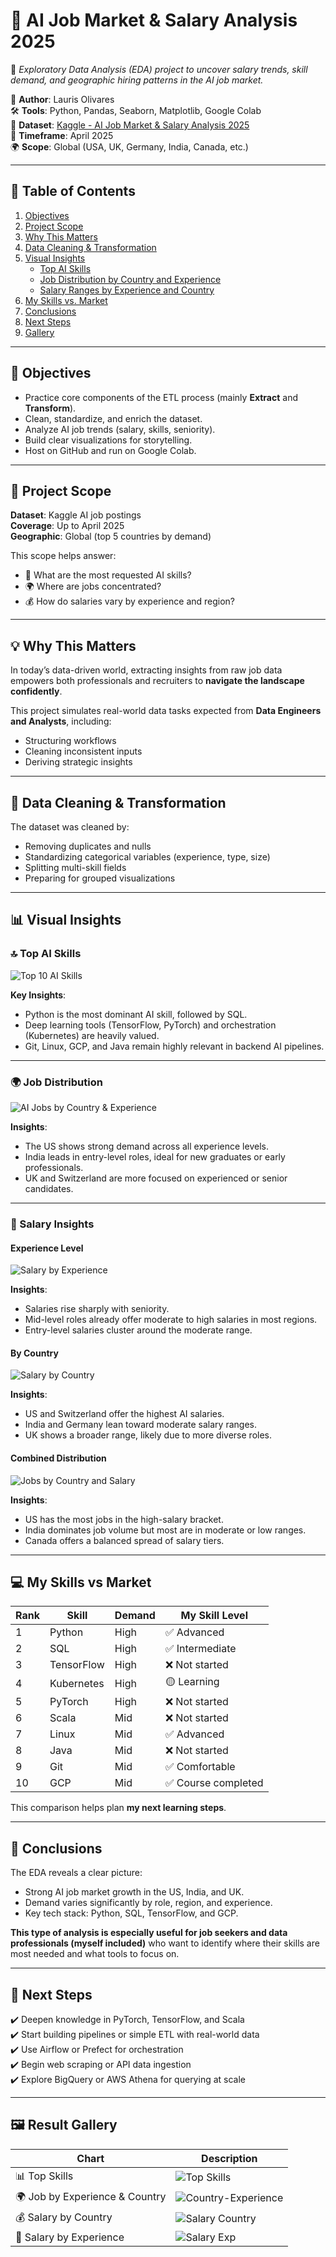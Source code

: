 
# 📘 AI Job Market & Salary Analysis 2025

🚀 _Exploratory Data Analysis (EDA) project to uncover salary trends, skill demand, and geographic hiring patterns in the AI job market._

📍 **Author**: Lauris Olivares  
🛠️ **Tools**: Python, Pandas, Seaborn, Matplotlib, Google Colab  
📁 **Dataset**: [Kaggle - AI Job Market & Salary Analysis 2025](https://www.kaggle.com/datasets/)  
📅 **Timeframe**: April 2025  
🌍 **Scope**: Global (USA, UK, Germany, India, Canada, etc.)

---

## 📑 Table of Contents

1. [Objectives](#objectives)
2. [Project Scope](#project-scope)
3. [Why This Matters](#why-this-matters)
4. [Data Cleaning & Transformation](#data-cleaning--transformation)
5. [Visual Insights](#visual-insights)
   - [Top AI Skills](#top-ai-skills)
   - [Job Distribution by Country and Experience](#job-distribution)
   - [Salary Ranges by Experience and Country](#salary-insights)
6. [My Skills vs. Market](#my-skills-vs-market)
7. [Conclusions](#conclusions)
8. [Next Steps](#next-steps)
9. [Gallery](#gallery)

---

## 🎯 Objectives

- Practice core components of the ETL process (mainly **Extract** and **Transform**).
- Clean, standardize, and enrich the dataset.
- Analyze AI job trends (salary, skills, seniority).
- Build clear visualizations for storytelling.
- Host on GitHub and run on Google Colab.

---

## 📌 Project Scope

**Dataset**: Kaggle AI job postings  
**Coverage**: Up to April 2025  
**Geographic**: Global (top 5 countries by demand)

This scope helps answer:

- 🧠 What are the most requested AI skills?
- 🌍 Where are jobs concentrated?
- 💰 How do salaries vary by experience and region?

---

## 💡 Why This Matters

In today’s data-driven world, extracting insights from raw job data empowers both professionals and recruiters to **navigate the landscape confidently**.

This project simulates real-world data tasks expected from **Data Engineers and Analysts**, including:

- Structuring workflows
- Cleaning inconsistent inputs
- Deriving strategic insights

---

## 🧹 Data Cleaning & Transformation

The dataset was cleaned by:

- Removing duplicates and nulls
- Standardizing categorical variables (experience, type, size)
- Splitting multi-skill fields
- Preparing for grouped visualizations

---

## 📊 Visual Insights

### 🔝 Top AI Skills

![Top 10 AI Skills](./outputs/top_10_ai_skills.png)

**Key Insights**:
- Python is the most dominant AI skill, followed by SQL.
- Deep learning tools (TensorFlow, PyTorch) and orchestration (Kubernetes) are heavily valued.
- Git, Linux, GCP, and Java remain highly relevant in backend AI pipelines.

---

### 🌍 Job Distribution

![AI Jobs by Country & Experience](./outputs/ai_jobs_by_country_exp.png)

**Insights**:
- The US shows strong demand across all experience levels.
- India leads in entry-level roles, ideal for new graduates or early professionals.
- UK and Switzerland are more focused on experienced or senior candidates.

---

### 💸 Salary Insights

#### Experience Level

![Salary by Experience](./outputs/ai_salary_range_by_experience.png)

**Insights**:
- Salaries rise sharply with seniority.
- Mid-level roles already offer moderate to high salaries in most regions.
- Entry-level salaries cluster around the moderate range.

#### By Country

![Salary by Country](./outputs/ai_salary_range_by_top_5_countries.png)

**Insights**:
- US and Switzerland offer the highest AI salaries.
- India and Germany lean toward moderate salary ranges.
- UK shows a broader range, likely due to more diverse roles.

#### Combined Distribution

![Jobs by Country and Salary](./outputs/ai_jobs_Count_by_country_and_salary.png)

**Insights**:
- US has the most jobs in the high-salary bracket.
- India dominates job volume but most are in moderate or low ranges.
- Canada offers a balanced spread of salary tiers.

---

## 💻 My Skills vs Market

| Rank | Skill       | Demand | My Skill Level     |
|------|-------------|--------|---------------------|
| 1    | Python      | High   | ✅ Advanced         |
| 2    | SQL         | High   | ✅ Intermediate     |
| 3    | TensorFlow  | High   | ❌ Not started      |
| 4    | Kubernetes  | High   | 🟡 Learning         |
| 5    | PyTorch     | High   | ❌ Not started      |
| 6    | Scala       | Mid    | ❌ Not started      |
| 7    | Linux       | Mid    | ✅ Advanced         |
| 8    | Java        | Mid    | ❌ Not started      |
| 9    | Git         | Mid    | ✅ Comfortable      |
| 10   | GCP         | Mid    | ✅ Course completed |

This comparison helps plan **my next learning steps**.

---

## 📌 Conclusions

The EDA reveals a clear picture:

- Strong AI job market growth in the US, India, and UK.
- Demand varies significantly by role, region, and experience.
- Key tech stack: Python, SQL, TensorFlow, and GCP.

**This type of analysis is especially useful for job seekers and data professionals (myself included)** who want to identify where their skills are most needed and what tools to focus on.

---

## 🔄 Next Steps

✔️ Deepen knowledge in PyTorch, TensorFlow, and Scala  
✔️ Start building pipelines or simple ETL with real-world data  
✔️ Use Airflow or Prefect for orchestration  
✔️ Begin web scraping or API data ingestion  
✔️ Explore BigQuery or AWS Athena for querying at scale

---

## 🖼️ Result Gallery

| Chart | Description |
|-------|-------------|
| 📊 Top Skills | ![Top Skills](./outputs/top_10_ai_skills.png) |
| 🌍 Job by Experience & Country | ![Country-Experience](./outputs/ai_jobs_by_country_exp.png) |
| 💰 Salary by Country | ![Salary Country](./outputs/ai_salary_range_by_top_5_countries.png) |
| 💼 Salary by Experience | ![Salary Exp](./outputs/ai_salary_range_by_experience.png) |
